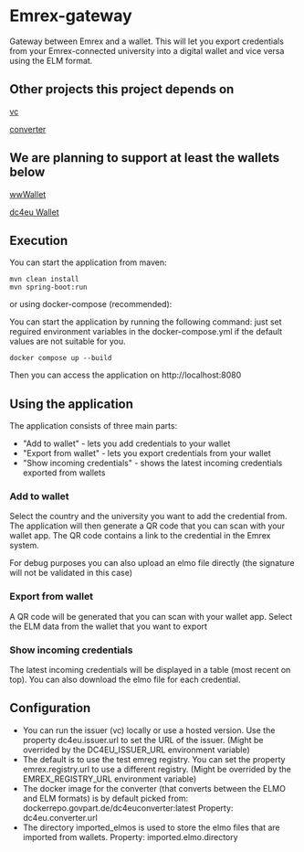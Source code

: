 # Emrex-gateway

Gateway between Emrex and a wallet. This will let you export credentials from your Emrex-connected university into a digital wallet and vice versa using the ELM format. 

## Other projects this project depends on

[vc](https://github.com/dc4eu/vc/)

[converter](https://gitlab.govpart.de/dc4eu-converter/dc4eu-converter/)

## We are planning to support at least the wallets below

[wwWallet](https://demo.wwwallet.org/)

[dc4eu Wallet](https://wallet.dc4eu.eu/)

## Execution

You can start the application from maven:

```
mvn clean install
mvn spring-boot:run
```

or using docker-compose (recommended):

You can start the application by running the following command: just set reguired environment variables in the docker-compose.yml if the default values are not suitable for you.
```
docker compose up --build
```

Then you can access the application on http://localhost:8080

## Using the application

The application consists of three main parts:
- "Add to wallet" - lets you add credentials to your wallet
- "Export from wallet" - lets you export credentials from your wallet
- "Show incoming credentials" - shows the latest incoming credentials exported from wallets

### Add to wallet

Select the country and the university you want to add the credential from. 
The application will then generate a QR code that you can scan with your wallet app. 
The QR code contains a link to the credential in the Emrex system.

For debug purposes you can also upload an elmo file directly (the signature will not be validated in this case) 

### Export from wallet

A QR code will be generated that you can scan with your wallet app. 
Select the ELM data from the wallet that you want to export

### Show incoming credentials

The latest incoming credentials will be displayed in a table (most recent on top). 
You can also download the elmo file for each credential.

## Configuration

- You can run the issuer (vc) locally or use a hosted version. Use the property dc4eu.issuer.url to set the URL of the issuer. (Might be overrided by the DC4EU_ISSUER_URL environment variable)
- The default is to use the test emreg registry. You can set the property emrex.registry.url to use a different registry. (Might be overrided by the EMREX_REGISTRY_URL environment variable)
- The docker image for the converter (that converts between the ELMO and ELM formats) is by default picked from: dockerrepo.govpart.de/dc4euconverter:latest Property: dc4eu.converter.url
- The directory imported_elmos is used to store the elmo files that are imported from wallets. Property: imported.elmo.directory
